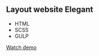 ## Layout website Elegant 

- HTML
- SCSS
- GULP

[Watch demo](https://www.google.com](https://repishnynikita.github.io/elegant/)https://repishnynikita.github.io/elegant/)

